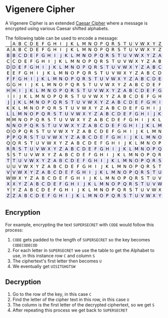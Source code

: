 # Vigenere Cipher

A Vigenere Cipher is an extended [Caesar Cipher]() where a message is encrypted using various Caesar shifted alphabets.

The following table can be used to encode a message:
![Vigenere Square](images/vigenere-square.png)

## Encryption
For example, encrypting the text `SUPERSECRET` with `CODE` would follow this process:

1. `CODE` gets padded to the length of `SUPERSECRET` so the key becomes `CODECODECOD`
2. For each letter in `SUPERSECRET` we use the table to get the Alphabet to use, in this instance row `C` and column `S`
3. The ciphertext's first letter then becomes `U`
4. We eventually get `UISITGHGTSW`

## Decryption

1. Go to the row of the key, in this case `C` 
2. Find the letter of the cipher text in this row, in this case `U`
3. The column is the first letter of the decrypted ciphertext, so we get `S`
4. After repeating this process we get back to `SUPERSECRET`